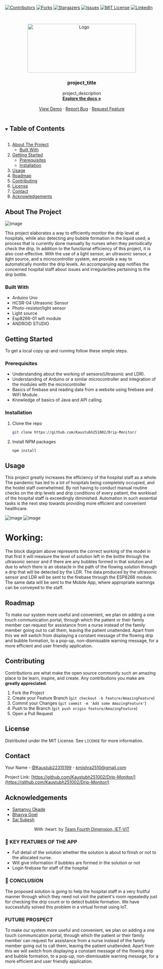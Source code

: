 <!-- PROJECT SHIELDS -->
<!--
*** I'm using markdown "reference style" links for readability.
*** Reference links are enclosed in brackets [ ] instead of parentheses ( ).
*** See the bottom of this document for the declaration of the reference variables
*** for contributors-url, forks-url, etc. This is an optional, concise syntax you may use.
*** https://www.markdownguide.org/basic-syntax/#reference-style-links
-->
[![Contributors][contributors-shield]][contributors-url]
[![Forks][forks-shield]][forks-url]
[![Stargazers][stars-shield]][stars-url]
[![Issues][issues-shield]][issues-url]
[![MIT License][license-shield]][license-url]
[![LinkedIn][linkedin-shield]][linkedin-url]

<!-- PROJECT LOGO -->
<br />
<p align="center">
  <a href="https://github.com/github_username/repo_name">
    <img src="images/logo.png" alt="Logo" width="355.630965006" height="160">
  </a>

  <h3 align="center">project_title</h3>

  <p align="center">
    project_description
    <br />
    <a href="https://github.com/github_username/repo_name"><strong>Explore the docs »</strong></a>
    <br />
    <br />
    <a href="https://github.com/github_username/repo_name">View Demo</a>
    ·
    <a href="https://github.com/github_username/repo_name/issues">Report Bug</a>
    ·
    <a href="https://github.com/github_username/repo_name/issues">Request Feature</a>
  </p>
</p>



<!-- TABLE OF CONTENTS -->
<details open="open">
  <summary><h2 style="display: inline-block">Table of Contents</h2></summary>
  <ol>
    <li>
      <a href="#about-the-project">About The Project</a>
      <ul>
        <li><a href="#built-with">Built With</a></li>
      </ul>
    </li>
    <li>
      <a href="#getting-started">Getting Started</a>
      <ul>
        <li><a href="#prerequisites">Prerequisites</a></li>
        <li><a href="#installation">Installation</a></li>
      </ul>
    </li>
    <li><a href="#usage">Usage</a></li>
    <li><a href="#roadmap">Roadmap</a></li>
    <li><a href="#contributing">Contributing</a></li>
    <li><a href="#license">License</a></li>
    <li><a href="#contact">Contact</a></li>
    <li><a href="#acknowledgements">Acknowledgements</a></li>
  </ol>
</details>



<!-- ABOUT THE PROJECT -->
## About The Project

![image](https://user-images.githubusercontent.com/76275812/113965879-d1842680-984b-11eb-9123-1319eb61bb4a.png)

This project elaborates a way to efficiently monitor the drip level at hospitals, while also detecting any bubble formation in the liquid used; a process that is currently done manually by nurses when they periodically check the drip. In addition to the functional efficiency of this project, it is also cost-effective. With the use of a light sensor, an ultrasonic sensor, a light source, and a microcontroller system, we provide a way to automatically monitor the drip levels. An accompanying app notifies the concerned hospital staff about issues and irregularities pertaining to the drip bottle.


### Built With

* Arduino Uno
* HCSR-04 Ultrasonic Sensor
* Photo-resistor/light sensor
* Light source 
* Esp8266-01 wifi module
* ANDROID STUDIO



<!-- GETTING STARTED -->
## Getting Started

To get a local copy up and running follow these simple steps.

### Prerequisites

* Understanding about the working of sensors(Ultrasonic and LDR).
* Understanding of Arduino or a similar microcontroller and integration of the modules with the microcontroller
* Basics of firebase and reading data from a website using firebase and WiFi Module.
* Knowledge of basics of Java and API calling.

### Installation

1. Clone the repo
   ```sh
   git clone https://github.com/Kaustubh251002/Drip-Monitor/
   ```
2. Install NPM packages
   ```sh
   npm install
   ```



<!-- USAGE EXAMPLES -->
## Usage
This project greatly increases the efficiency of the hospital staff as a whole. The pandemic has led to a lot of hospitals being completely occupied, and the hostel staff overwhelmed. By not having to conduct manual routine checks on the drip levels and drip conditions of every patient, the workload of the hospital staff is exceedingly diminished. Automation in such essential tasks is the next step towards providing more efficient and convenient healthcare.

![image](https://user-images.githubusercontent.com/76275812/113965387-e0b6a480-984a-11eb-8257-ee88194a1fce.png)
![image](https://user-images.githubusercontent.com/76275812/113965453-05128100-984b-11eb-9aae-6446cb0986b2.png)

# Working:
The block diagram above represents the correct working of the model in that first it will measure the level of solution left in the bottle through the ultrasonic sensor and if there are any bubbles formed in that solution and due to which there is an obstacle in the path of the flowing solution through a drip that will be detected by the LDR. The data produced by the ultrasonic sensor and LDR  will be sent to the firebase through the ESP8266 module. The same data will be sent to the Mobile App, where appropriate warnings can be conveyed to the staff.

<!-- ROADMAP -->
## Roadmap
To make our system more useful and convenient, we plan on adding a one touch communication portal, through which the patient or their family member can request for assistance from a nurse instead of the family member going out to call them, leaving the patient unattended. Apart from this we will switch from displaying a constant message of the flowing drip and bubble formation, to a pop-up, non-dismissable warning message, for a more efficient and user friendly application.


<!-- CONTRIBUTING -->
## Contributing

Contributions are what make the open source community such an amazing place to be learn, inspire, and create. Any contributions you make are **greatly appreciated**.

1. Fork the Project
2. Create your Feature Branch (`git checkout -b feature/AmazingFeature`)
3. Commit your Changes (`git commit -m 'Add some AmazingFeature'`)
4. Push to the Branch (`git push origin feature/AmazingFeature`)
5. Open a Pull Request



<!-- LICENSE -->
## License

Distributed under the MIT License. See `LICENSE` for more information.



<!-- CONTACT -->
## Contact

Your Name - [@Kaustub22315199](https://twitter.com/Kaustub22315199) - kmishra2510@gmail.com

Project Link: [https://github.com/Kaustubh251002/Drip-Monitor/](https://github.com/Kaustubh251002/Drip-Monitor/)



<!-- ACKNOWLEDGEMENTS -->
## Acknowledgements

* [Samanyu Okade](https://github.com/Samanyu-007)
* [Bhavya Goel](https://github.com/bhavyagoel)
* [Sai Sukesh](https://github.com/saisukesh04)


<p align="center">
	With :heart: by <a href="https://ietvit.tech/" target="_blank">Team Fourth Dimension, IET-VIT</a>
</p>


<!-- MARKDOWN LINKS & IMAGES -->
<!-- https://www.markdownguide.org/basic-syntax/#reference-style-links -->
[contributors-shield]: https://img.shields.io/github/contributors/github_username/repo.svg?style=for-the-badge
[contributors-url]: https://github.com/github_username/repo/graphs/contributors
[forks-shield]: https://img.shields.io/github/forks/github_username/repo.svg?style=for-the-badge
[forks-url]: https://github.com/github_username/repo/network/members
[stars-shield]: https://img.shields.io/github/stars/github_username/repo.svg?style=for-the-badge
[stars-url]: https://github.com/github_username/repo/stargazers
[issues-shield]: https://img.shields.io/github/issues/github_username/repo.svg?style=for-the-badge
[issues-url]: https://github.com/github_username/repo/issues
[license-shield]: https://img.shields.io/github/license/github_username/repo.svg?style=for-the-badge
[license-url]: https://github.com/github_username/repo/blob/master/LICENSE.txt
[linkedin-shield]: https://img.shields.io/badge/-LinkedIn-black.svg?style=for-the-badge&logo=linkedin&colorB=555
[linkedin-url]: https://linkedin.com/in/github_username












### 🔑 KEY FEATURES OF THE APP
- Full detail of the solution whether the solution is about to finish or not to the allocated nurse.
- Will give information if bubbles are formed in the solution or not 
- Login firebase for staff of the hospital
### 🌈 CONCLUSION
The proposed solution is going to help the hospital staff in a very fruitful manner through which they need not visit the patient's room repeatedly just for checking the drip count or to detect bubble formation. We have successfully solved this problem in a virtual format using IoT.
### FUTURE PROSPECT
To make our system more useful and convenient, we plan on adding a one touch communication portal, through which the patient or their family member can request for assistance from a nurse instead of the family member going out to call them, leaving the patient unattended. Apart from this we will switch from displaying a constant message of the flowing drip and bubble formation, to a pop-up, non-dismissable warning message, for a more efficient and user friendly application.

